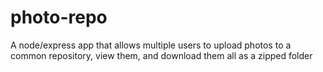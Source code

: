 # photo-repo
A node/express app that allows multiple users to upload photos to a common repository, view them, and download them all as a zipped folder
